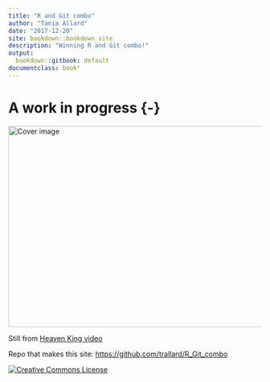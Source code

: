 ```yaml
---
title: "R and Git combo"
author: "Tania Allard"
date: "2017-12-20"
site: bookdown::bookdown_site
description: "Winning R and Git combo!"
output:
  bookdown::gitbook: default
documentclass: book"
---
```


# A work in progress {-}

<img src="img/watch-me-diff-watch-me-rebase-smaller.png" width="669" height="400" alt="Cover image" />  

Still from [Heaven King video](https://www.youtube.com/watch?v=uBWrpVrazzA)


Repo that makes this site: <https://github.com/trallard/R_Git_combo>

<a rel="license" href="http://creativecommons.org/licenses/by-nc/4.0/"><img alt="Creative Commons License" style="border-width:0" src="https://i.creativecommons.org/l/by-nc/4.0/88x31.png" /></a>


